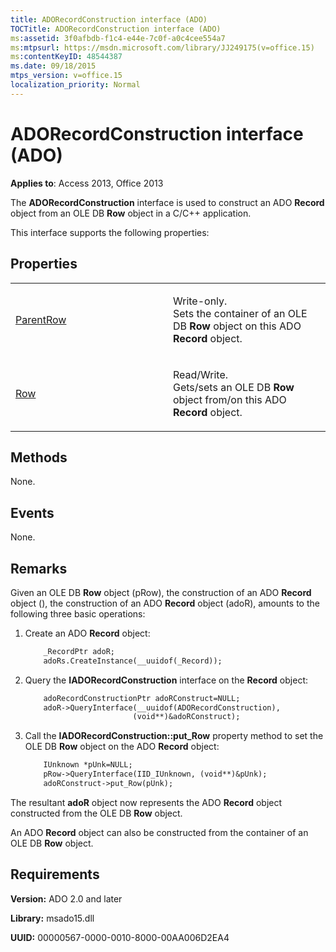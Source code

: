 ```yaml
---
title: ADORecordConstruction interface (ADO)
TOCTitle: ADORecordConstruction interface (ADO)
ms:assetid: 3f0afbdb-f1c4-e44e-7c0f-a0c4cee554a7
ms:mtpsurl: https://msdn.microsoft.com/library/JJ249175(v=office.15)
ms:contentKeyID: 48544387
ms.date: 09/18/2015
mtps_version: v=office.15
localization_priority: Normal
---
```


# ADORecordConstruction interface (ADO)


**Applies to**: Access 2013, Office 2013

The **ADORecordConstruction** interface is used to construct an ADO **Record** object from an OLE DB **Row** object in a C/C++ application.

This interface supports the following properties:

## Properties

<table>
<colgroup>
<col style="width: 50%" />
<col style="width: 50%" />
</colgroup>
<tbody>
<tr class="odd">
<td><p><a href="parentrow-property-ado.md">ParentRow</a></p></td>
<td><p>Write-only.<br />
Sets the container of an OLE DB <strong>Row</strong> object on this ADO <strong>Record</strong> object.</p></td>
</tr>
<tr class="even">
<td><p><a href="row-property-ado.md">Row</a></p></td>
<td><p>Read/Write.<br />
Gets/sets an OLE DB <strong>Row</strong> object from/on this ADO <strong>Record</strong> object.</p></td>
</tr>
</tbody>
</table>


## Methods

None.

## Events

None.

## Remarks

Given an OLE DB **Row** object (pRow), the construction of an ADO **Record** object (), the construction of an ADO **Record** object (adoR), amounts to the following three basic operations:

1.  Create an ADO **Record** object:
    
    ```vb
        _RecordPtr adoR;
        adoRs.CreateInstance(__uuidof(_Record));
    ```

2.  Query the **IADORecordConstruction** interface on the **Record** object:
    
    ```vb
        adoRecordConstructionPtr adoRConstruct=NULL;
        adoR->QueryInterface(__uuidof(ADORecordConstruction),
                            (void**)&adoRConstruct);
    ```

3.  Call the **IADORecordConstruction::put\_Row** property method to set the OLE DB **Row** object on the ADO **Record** object:
    
    ```vb
        IUnknown *pUnk=NULL;
        pRow->QueryInterface(IID_IUnknown, (void**)&pUnk);
        adoRConstruct->put_Row(pUnk);
    ```
    
The resultant **adoR** object now represents the ADO **Record** object constructed from the OLE DB **Row** object.

An ADO **Record** object can also be constructed from the container of an OLE DB **Row** object.

## Requirements

**Version:** ADO 2.0 and later

**Library:** msado15.dll

**UUID:** 00000567-0000-0010-8000-00AA006D2EA4

